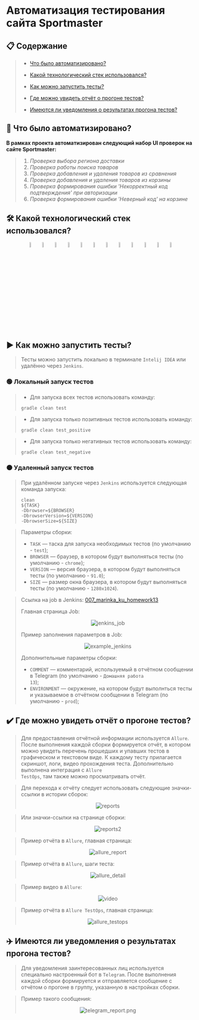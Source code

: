 # Автоматизация тестирования сайта Sportmaster

## :clipboard: Содержание

>  - [Что было автоматизировано?](#что_автоматизировано)
>
>  - [Какой технологический стек использовался?](#стек)
>
>  - [Как можно запустить тесты?](#как_запустить_тесты)
>
>  - [Где можно увидеть отчёт о прогоне тестов?](#отчёт)
>
>  - [Имеются ли уведомления о результатах прогона тестов?](#уведомления)


<a name="что_автоматизировано"></a>
## :pushpin: Что было автоматизировано?

**В рамках проекта автоматизирован следующий набор UI проверок на сайте Sportmaster:**

>  1. *Проверка выбора региона доставки*
>  2. *Проверка работы поиска товаров*
>  3. *Проверка добавления и удаления товаров из сравнения*
>  4. *Проверка добавления и удаления товаров из корзины*
>  5. *Проверка формирования ошибки 'Некорректный код подтверждения' при авторизации*
>  6. *Проверка формирования ошибки 'Неверный код' на корзине*

<a name="стек"></a>
## :hammer_and_wrench: Какой технологический стек использовался?

<p align="center">
<img width="6%" title="IntelliJ IDEA" src="images/logo/Intelij_IDEA.svg">
<img width="6%" title="Java" src="images/logo/Java.svg">
<img width="6%" title="Selenide" src="images/logo/Selenide.svg">
<img width="6%" title="Selenoid" src="images/logo/Selenoid.svg">
<img width="6%" title="Allure Report" src="images/logo/Allure_Report.svg">
<img width="6%" title="Gradle" src="images/logo/Gradle.svg">
<img width="6%" title="JUnit5" src="images/logo/JUnit5.svg">
<img width="6%" title="GitHub" src="images/logo/GitHub.svg">
<img width="6%" title="Jenkins" src="images/logo/Jenkins.svg">
<img width="6%" title="Telegram" src="images/logo/Telegram.svg">
<img width="6%" title="Allure_TO" src="images/logo/Allure_TO.svg">
<img width="6%" title="Jira" src="images/logo/Jira.svg">
</p>

<a name="как_запустить_тесты"></a>
## :arrow_forward: Как можно запустить тесты?
>  Тесты можно запустить локально в терминале <code>Intelij IDEA</code> или удалённо через <code>Jenkins</code>.

### :green_circle: Локальный запуск тестов

>  - Для запуска всех тестов использовать команду:
>  ```
>  gradle clean test
>  ```

>  - Для запуска только позитивных тестов использовать команду:
>  ```
>  gradle clean test_positive
>  ```

>  - Для запуска только негативных тестов использовать команду:
>  ```
>  gradle clean test_negative
>  ```

### :orange_circle:	 Удаленный запуск тестов

>  При удалённом запуске через <code>Jenkins</code> используется следующая команда запуска:
>  ```
>  clean
>  ${TASK}
>  -Dbrowser=${BROWSER}
>  -DbrowserVersion=${VERSION}
>  -DbrowserSize=${SIZE}
>  ```

>  Параметры сборки:
>  - <code>TASK</code> — таска для запуска необходимых тестов (по умолчанию - <code>test</code>);
>  - <code>BROWSER</code> — браузер, в котором будут выполняться тесты (по умолчанию - <code>chrome</code>);
>  - <code>VERSION</code> — версия браузера, в котором будут выполняться тесты (по умолчанию - <code>91.0</code>);
>  - <code>SIZE</code> — размер окна браузера, в котором будут выполняться тесты (по умолчанию - <code>1280x1024</code>).

> Ссылка на job в Jenkins:
> [007_marinka_ku_homework13](https://jenkins.autotests.cloud/job/007_marinka_ku_homework13/)
> 
> Главная страница Job:
>  <p align="center">
>  <img title="jenkins_job" src="images/screens/jenkins_job.png">
>  </p>
>
> Пример заполнения параметров в Job:
>  <p align="center">
>  <img title="example_jenkins" src="images/screens/example_jenkins.png">
>  </p>
>
>  Дополнительные параметры сборки:
>  - <code>COMMENT</code> — комментарий, используемый в отчётном сообщении в Telegram (по умолчанию - <code>Домашняя работа 13</code>);
>  - <code>ENVIRONMENT</code> — окружение, на котором будут выполнться тесты и указываемое в отчётном сообщении в Telegram (по умолчанию - <code>prod</code>);


<a name="отчёт"></a>
## :heavy_check_mark: Где можно увидеть отчёт о прогоне тестов?

>  Для предоставления отчётной информации используется <code>Allure</code>.
>  После выполнения каждой сборки формируется отчёт, в котором можно увидеть перечень прошедших и упавших тестов в графическом и текстовом виде.
>  К каждому тесту прилагается скриншот, логи, видео прохождения теста.
>  Дополнительно выполнена интеграция с <code>Allure TestOps</code>, там также можно просматривать отчёт.

> Для перехода к отчёту следует использовать следующие значки-ссылки в истории сборок:
>  <p align="center">
>  <img title="reports" src="images/screens/reports.png">
>  </p>

> Или значки-ссылки на странице сборки:
>  <p align="center">
>  <img title="reports2" src="images/screens/reports2.png">
>  </p>

>  Пример отчёта в <code>Allure</code>, главная страница:
>  <p align="center">
>  <img title="allure_report" src="images/screens/allure_report.png">
>  </p>

>  Пример отчёта в <code>Allure</code>, шаги теста:
>  <p align="center">
>  <img title="allure_detail" src="images/screens/allure_detail.png">
>  </p>

>  Пример видео в <code>Allure</code>:
>  <p align="center">
>  <img title="video" src="images/gif/video.gif">
>  </p>

>  Пример отчёта в <code>Allure TestOps</code>, главная страница:
>  <p align="center">
>  <img title="allure_testops" src="images/screens/allure_testops.png">
>  </p>

<a name="уведомления"></a>
## :airplane: Имеются ли уведомления о результатах прогона тестов?

>  Для уведомления заинтересованных лиц используется специально настроенный бот в <code>Telegram</code>.
>  После выполнения каждой сборки формируется и отправляется сообщение с отчётом о прогоне в группу, указанную в настройках сборки.

>  Пример такого сообщения:
>  <p align="center">
>  <img title="telegram_report.png" src="images/screens/telegram_report.png">
>  </p>

